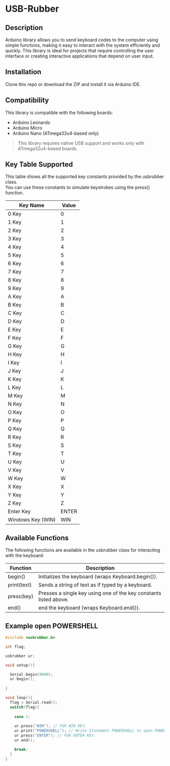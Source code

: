 # USB-Rubber


## Description

Arduino library allows you to send keyboard codes to the computer using simple functions, making it easy to interact with the system efficiently and quickly. This library is ideal for projects that require controlling the user interface or creating interactive applications that depend on user input.


## Installation

Clone this repo or download the ZIP and install it via Arduino IDE.


## Compatibility

This library is compatible with the following boards:

- Arduino Leonardo
- Arduino Micro
- Arduino Nano (ATmega32u4-based only)

> This library requires native USB support and works only with ATmega32u4-based boards.


## Key Table Supported

This table shows all the supported key constants provided by the usbrubber class.  
You can use these constants to simulate keystrokes using the press() function.

| Key Name | Value |
|------------------------|----------------|
| 0 Key                 | 0             |
| 1 Key                 | 1             |
| 2 Key                 | 2             |
| 3 Key                 | 3             |
| 4 Key                 | 4             |
| 5 Key                 | 5             |
| 6 Key                 | 6             |
| 7 Key                 | 7             |
| 8 Key                 | 8             |
| 9 Key                 | 9             |
| A Key                 | A             |
| B Key                 | B             |
| C Key                 | C             |
| D Key                 | D             |
| E Key                 | E             |
| F Key                 | F             |
| G Key                 | G             |
| H Key                 | H             |
| I Key                 | I             |
| J Key                 | J             |
| K Key                 | K             |
| L Key                 | L             |
| M Key                 | M             |
| N Key                 | N             |
| O Key                 | O             |
| P Key                 | P             |
| Q Key                 | Q             |
| R Key                 | R             |
| S Key                 | S             |
| T Key                 | T             |
| U Key                 | U             |
| V Key                 | V             |
| W Key                 | W             |
| X Key                 | X             |
| Y Key                 | Y             |
| Z Key                 | Z             |
| Enter Key             | ENTER          |
| Windows Key (WIN)     | WIN            |


## Available Functions

The following functions are available in the usbrubber class for interacting with the keyboard:

| Function        | Description                                                                 |
|-----------------|-----------------------------------------------------------------------------|
| begin()       | Initializes the keyboard (wraps Keyboard.begin()).                        |
| print(text)   | Sends a string of text as if typed by a keyboard.                           |
| press(key)    | Presses a single key using one of the key constants listed above.           |
| end()       | end the keyboard (wraps Keyboard.end()).                        |


## Example open POWERSHELL


```cpp
#include <usbrubber.h>

int flag;

usbrubber ur;

void setup(){

  Serial.begin(9600);
  ur.begin();
  
}

void loop(){
  flag = Serial.read();
  switch(flag){
  
    case 1:
    
    ur.press("WIN"); // FOR WIN KEY.
    ur.print("POWERSHELL"); // Write Statement POWERSHELL to open POWERSHELL window.
    ur.press("ENTER"); // FOR ENTER KEY.
    ur.end();

    break;
  }
}
```





